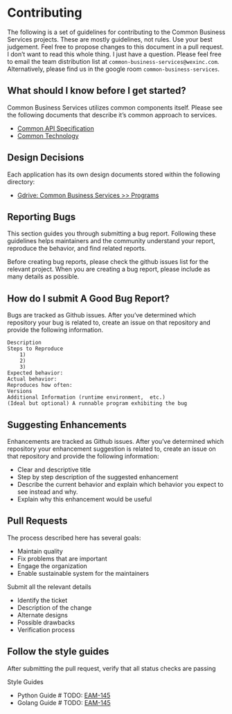 # Contributing
The following is a set of guidelines for contributing to the Common Business Services projects.  These are mostly guidelines, not rules. Use your best judgement. Feel free to propose changes to this document in a pull request.
I don’t want to read this whole thing. I just have a question.
Please feel free to email the team distribution list at `common-business-services@wexinc.com`.
Alternatively, please find us in the google room `common-business-services`.

## What should I know before I get started?
Common Business Services utilizes common components itself. Please see the following documents that describe it’s common approach to services.

* [Common API Specification](https://docs.google.com/document/d/19h0BUcosjs_is3BxyJItPjK9Sutgr_da9VkpoUTkCXA/edit)
* [Common Technology](https://docs.google.com/document/d/10XQdnK3puSZmV8ZeGMFS6v0CayWA9ButrDK0acUHEJc/edit)

## Design Decisions
Each application has its own design documents stored within the following directory:

* [Gdrive: Common Business Services >> Programs](https://drive.google.com/drive/folders/1NNaZrLY5qpBKaLmlP29U6nZiHbEYhqyS)

## Reporting Bugs
This section guides you through submitting a bug report. Following these guidelines helps maintainers and the community
understand your report, reproduce the behavior, and find related reports.

Before creating bug reports, please check the github issues list for the relevant project. When you are creating a bug
report, please include as many details as possible.

## How do I submit A Good Bug Report?
Bugs are tracked as Github issues. After you’ve determined which repository your bug is related to, create an issue on
that repository and provide the following information.

    Description
    Steps to Reproduce
        1)
        2)
        3)
    Expected behavior:
    Actual behavior:
    Reproduces how often:
    Versions
    Additional Information (runtime environment,  etc.)
    (Ideal but optional) A runnable program exhibiting the bug


## Suggesting Enhancements
Enhancements are tracked as Github issues. After you’ve determined which repository your enhancement suggestion is
related to, create an issue on that repository and provide the following information:

* Clear and descriptive title
* Step by step description of the suggested enhancement
* Describe the current behavior and explain which behavior you expect to see instead and why.
* Explain why this enhancement would be useful

## Pull Requests
The process described here has several goals:

* Maintain quality
* Fix problems that are important
* Engage the organization
* Enable sustainable system for the maintainers

Submit all the relevant details
* Identify the ticket
* Description of the change
* Alternate designs
* Possible drawbacks
* Verification process

## Follow the style guides
After submitting the pull request, verify that all status checks are passing

Style Guides
* Python Guide # TODO: [EAM-145](https://wexinc.atlassian.net/browse/EAM-145)
* Golang Guide # TODO: [EAM-145](https://wexinc.atlassian.net/browse/EAM-145)
